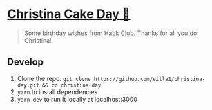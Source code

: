 # [Christina Cake Day 🎂](https://christinaday.vercel.app)

> Some birthday wishes from Hack Club. Thanks for all you do Christina!

## Develop

1. Clone the repo: `git clone https://github.com/eilla1/christina-day.git && cd christina-day`
1. `yarn` to install dependencies
2. `yarn dev` to run it locally at localhost:3000
